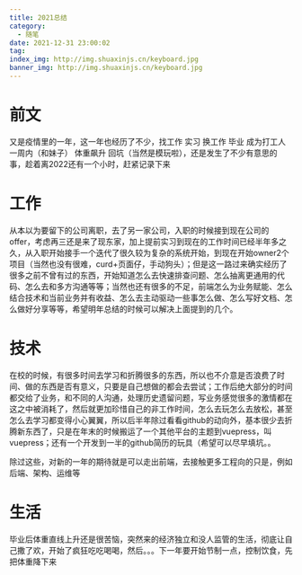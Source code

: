 ```yaml
---
title: 2021总结
category:
  - 随笔
date: 2021-12-31 23:00:02
tag:
index_img: http://img.shuaxinjs.cn/keyboard.jpg
banner_img: http://img.shuaxinjs.cn/keyboard.jpg
---
```


# 前文

又是疫情里的一年，这一年也经历了不少，找工作 实习 换工作 毕业 成为打工人 一周内（和妹子） 体重飙升 回坑（当然是模玩啦），还是发生了不少有意思的事，趁着离2022还有一个小时，赶紧记录下来

# 工作

从本以为要留下的公司离职，去了另一家公司，入职的时候接到现在公司的offer，考虑再三还是来了现东家，加上提前实习到现在的工作时间已经半年多之久，从入职开始接手一个迭代了很久较为复杂的系统开始，到现在开始owner2个项目（当然也没有很难，curd+页面仔，手动狗头）；但是这一路过来确实经历了很多之前不曾有过的东西，开始知道怎么去快速排查问题、怎么抽离更通用的代码、怎么去和多方沟通等等；当然也还有很多的不足，前端怎么为业务赋能、怎么结合技术和当前业务并有收益、怎么去主动驱动一些事怎么做、怎么写好文档、怎么做好分享等等，希望明年总结的时候可以解决上面提到的几个。

# 技术

在校的时候，有很多时间去学习和折腾很多的东西，所以也不介意是否浪费了时间、做的东西是否有意义，只要是自己想做的都会去尝试；工作后绝大部分的时间都交给了业务，和不同的人沟通，处理历史遗留问题，写业务感觉很多的激情都在这之中被消耗了，然后就更加珍惜自己的非工作时间，怎么去玩怎么去放松，甚至怎么去学习都变得小心翼翼，所以后半年除过看看github的动向外，基本很少去折腾新东西了，只是在年末的时候搬运了一个其他平台的主题到vuepress，叫vuepress；还有一个开发到一半的github简历的玩具（希望可以尽早填坑。。

除过这些，对新的一年的期待就是可以走出前端，去接触更多工程向的只是，例如后端、架构、运维等

# 生活

毕业后体重直线上升还是很苦恼，突然来的经济独立和没人监管的生活，彻底让自己撒了欢，开始了疯狂吃吃喝喝，然后。。。下一年要开始节制一点，控制饮食，先把体重降下来

